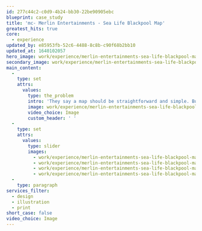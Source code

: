 ```yaml
---
id: 277c44c2-c0d9-4b24-bb30-22be90905ebc
blueprint: case_study
title: 'mc- Merlin Entertainments - Sea Life Blackpool Map'
greatest_hits: true
core:
  - experience
updated_by: e85953fb-52c6-4488-8c8b-c90f68b2bb10
updated_at: 1640102057
hero_image: work/experience/merlin-entertainments-sea-life-blackpool-map/MerlinSeaLife-6-Experience-Full-Image-1360x768.5.jpg
secondary_image: work/experience/merlin-entertainments-sea-life-blackpool-map/MerlinSeaLife-6-Experience-Secondary-Image-896x597.jpg
main_content:
  -
    type: set
    attrs:
      values:
        type: the_problem
        intro: 'They say a map should be straightforward and simple. But that''s not what you want when you''re giving people the sort of vibrant undersea experience you get at SEA LIFE Blackpool. That''s why we used every tool in our expert illustrators box to create an exquisitely detailed image of the underwater world. The illustration is a walk-through guide that lets audiences explore SEA LIFE Blackpool before, during and after their unforgettable aquatic adventure.'
        image: work/experience/merlin-entertainments-sea-life-blackpool-map/MerlinSeaLife-6-Experience-Large-927x522.jpg
        video_choice: Image
        custom_header: ' '
  -
    type: set
    attrs:
      values:
        type: slider
        images:
          - work/experience/merlin-entertainments-sea-life-blackpool-map/MerlinSeaLife-6-Experience-Small-740x416.25-1.jpg
          - work/experience/merlin-entertainments-sea-life-blackpool-map/MerlinSeaLife-6-Experience-Small-740x416.25-2.jpg
          - work/experience/merlin-entertainments-sea-life-blackpool-map/MerlinSeaLife-6-Experience-Small-740x416.25-3.jpg
          - work/experience/merlin-entertainments-sea-life-blackpool-map/MerlinSeaLife-6-Experience-Small-740x416.25-4.jpg
  -
    type: paragraph
services_filter:
  - design
  - illustration
  - print
short_case: false
video_choice: Image
---
```

